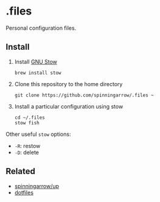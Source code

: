 # .files

Personal configuration files.

## Install

1. Install [GNU Stow][stow]

       brew install stow

2. Clone this repository to the home directory

       git clone https://github.com/spinningarrow/.files ~

3. Install a particular configuration using stow

       cd ~/.files
       stow fish
	
Other useful `stow` options:

- `-R`: restow
- `-D`: delete

## Related

- [spinningarrow/up][up]
- [dotfiles][]

[dotfiles]: http://dotfiles.github.io/
[stow]: https://www.gnu.org/software/stow/
[up]: https://github.com/spinningarrow/up
